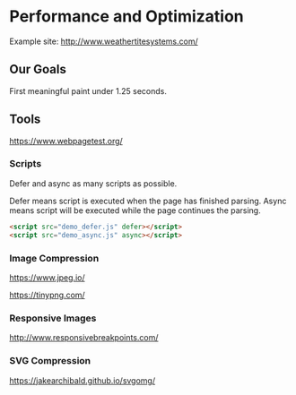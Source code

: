 # Performance and Optimization 

Example site: http://www.weathertitesystems.com/

## Our Goals 

First meaningful paint under 1.25 seconds. 



## Tools 

https://www.webpagetest.org/

### Scripts 
Defer and async as many scripts as possible. 

Defer means script is executed when the page has finished parsing.
Async means script will be executed while the page continues the parsing.


```html
<script src="demo_defer.js" defer></script>
<script src="demo_async.js" async></script>
```

### Image Compression 
https://www.jpeg.io/

https://tinypng.com/

### Responsive Images
http://www.responsivebreakpoints.com/

### SVG Compression
https://jakearchibald.github.io/svgomg/


